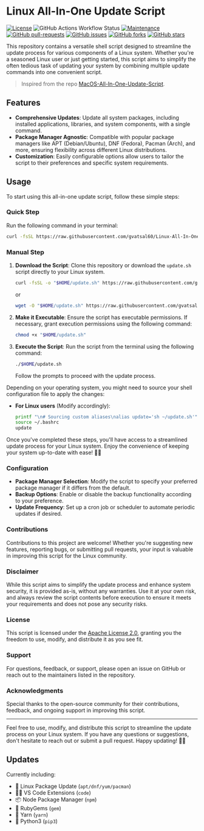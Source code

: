 # Linux All-In-One Update Script

[![License](https://img.shields.io/badge/License-Apache_2.0-blue.svg)](https://img.shields.io/github/license/gvatsal60/Linux-All-In-One-Update-Script)
![GitHub Actions Workflow Status](https://img.shields.io/github/actions/workflow/status/gvatsal60/Linux-All-In-One-Update-Script/ShellCheck.yml)
[![Maintenance](https://img.shields.io/badge/Maintained%3F-Yes-green.svg)](https://GitHub.com/gvatsal60/Linux-All-In-One-Update-Script/graphs/commit-activity)
[![GitHub pull-requests](https://img.shields.io/github/issues-pr/gvatsal60/Linux-All-In-One-Update-Script.svg)](https://GitHub.com/gvatsal60/Linux-All-In-One-Update-Script/pull/)
[![GitHub issues](https://img.shields.io/github/issues/gvatsal60/Linux-All-In-One-Update-Script.svg)](https://GitHub.com/gvatsal60/Linux-All-In-One-Update-Script/issues/)
[![GitHub forks](https://img.shields.io/github/forks/gvatsal60/Linux-All-In-One-Update-Script.svg)](https://GitHub.com/gvatsal60/Linux-All-In-One-Update-Script/network/)
[![GitHub stars](https://img.shields.io/github/stars/gvatsal60/Linux-All-In-One-Update-Script.svg)](https://GitHub.com/gvatsal60/Linux-All-In-One-Update-Script/stargazers)

This repository contains a versatile shell script designed to streamline the update process for various components of a Linux system. Whether you're a seasoned Linux user or just getting started, this script aims to simplify the often tedious task of updating your system by combining multiple update commands into one convenient script.

>  Inspired from the repo
[MacOS-All-In-One-Update-Script](https://github.com/andmpel/MacOS-All-In-One-Update-Script/).

## Features

- **Comprehensive Updates**: Update all system packages, including installed applications, libraries, and system components, with a single command.
- **Package Manager Agnostic**: Compatible with popular package managers like APT (Debian/Ubuntu), DNF (Fedora), Pacman (Arch), and more, ensuring flexibility across different Linux distributions.
- **Customization**: Easily configurable options allow users to tailor the script to their preferences and specific system requirements.

## Usage

To start using this all-in-one update script, follow these simple steps:

### Quick Step

Run the following command in your terminal:

```sh
curl -fsSL https://raw.githubusercontent.com/gvatsal60/Linux-All-In-One-Update-Script/HEAD/update_all.sh | sh
```

### Manual Step

1. **Download the Script**: Clone this repository or download the `update.sh` script directly to your Linux system.

   ```sh
   curl -fsSL -o "$HOME/update.sh" https://raw.githubusercontent.com/gvatsal60/Linux-All-In-One-Update-Script/HEAD/update_all.sh
   ```

   or

   ```sh
   wget -O "$HOME/update.sh" https://raw.githubusercontent.com/gvatsal60/Linux-All-In-One-Update-Script/HEAD/update_all.sh
   ```

2. **Make it Executable**: Ensure the script has executable permissions. If necessary, grant execution permissions using the following command:

   ```sh
   chmod +x "$HOME/update.sh"
   ```

3. **Execute the Script**: Run the script from the terminal using the following command:

   ```sh
   ./$HOME/update.sh
   ```

   Follow the prompts to proceed with the update process.

Depending on your operating system, you might need to source your shell configuration file to apply the changes:

- **For Linux users** (Modify accordingly):

  ```sh
  printf "\n# Sourcing custom aliases\nalias update='sh ~/update.sh'" >>"${HOME}/.bashrc"
  source ~/.bashrc
  update
  ```

Once you've completed these steps, you'll have access to a streamlined update process for your Linux system. Enjoy the convenience of keeping your system up-to-date with ease! 🐧✨

### Configuration

- **Package Manager Selection**: Modify the script to specify your preferred package manager if it differs from the default.
- **Backup Options**: Enable or disable the backup functionality according to your preference.
- **Update Frequency**: Set up a cron job or scheduler to automate periodic updates if desired.

### Contributions

Contributions to this project are welcome! Whether you're suggesting new features, reporting bugs, or submitting pull requests, your input is valuable in improving this script for the Linux community.

### Disclaimer

While this script aims to simplify the update process and enhance system security, it is provided as-is, without any warranties. Use it at your own risk, and always review the script contents before execution to ensure it meets your requirements and does not pose any security risks.

### License

This script is licensed under the [Apache License 2.0](LICENSE), granting you the freedom to use, modify, and distribute it as you see fit.

### Support

For questions, feedback, or support, please open an issue on GitHub or reach out to the maintainers listed in the repository.

### Acknowledgments

Special thanks to the open-source community for their contributions, feedback, and ongoing support in improving this script.

---

Feel free to use, modify, and distribute this script to streamline the update process on your Linux system. If you have any questions or suggestions, don't hesitate to reach out or submit a pull request. Happy updating! 🐧🚀

## Updates

Currently including:

- 🐧 Linux Package Update (`apt/dnf/yum/pacman`)
- 🧑‍💻 VS Code Extensions (`code`)
- 📦 Node Package Manager (`npm`)
- 💎 RubyGems (`gem`)
- 🧶 Yarn (`yarn`)
- 🐍 Python3 (`pip3`)
